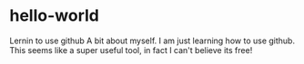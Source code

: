 # hello-world
Lernin to use github
A bit about myself. I am just learning how to use github. This seems like a super useful tool, in fact I can't believe its free!
